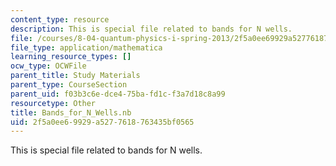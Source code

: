 ```yaml
---
content_type: resource
description: This is special file related to bands for N wells.
file: /courses/8-04-quantum-physics-i-spring-2013/2f5a0ee69929a5277618763435bf0565_Bands_for_N_Wells.nb
file_type: application/mathematica
learning_resource_types: []
ocw_type: OCWFile
parent_title: Study Materials
parent_type: CourseSection
parent_uid: f03b3c6e-dce4-75ba-fd1c-f3a7d18c8a99
resourcetype: Other
title: Bands_for_N_Wells.nb
uid: 2f5a0ee6-9929-a527-7618-763435bf0565
---
```

This is special file related to bands for N wells.

